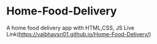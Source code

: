# Home-Food-Delivery
A home food delivery app with HTML,CSS, JS 
Live Link(https://vaibhavsri01.github.io/Home-Food-Delivery/)
